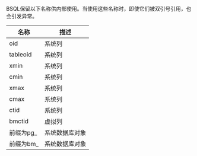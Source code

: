 BSQL保留以下名称供内部使用。当使用这些名称时，即使它们被双引号引用，也会引发异常。

| 名称      | 描述           |
| --------- | -------------- |
| oid       | 系统列         |
| tableoid  | 系统列         |
| xmin      | 系统列         |
| cmin      | 系统列         |
| xmax      | 系统列         |
| cmax      | 系统列         |
| ctid      | 系统列         |
| bmctid    | 虚拟列         |
| 前缀为pg_ | 系统数据库对象 |
| 前缀为bm_ | 系统数据库对象 |
